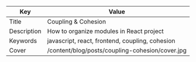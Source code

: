 | Key         | Value                                           |
| ----------- | ----------------------------------------------- |
| Title       | Coupling & Cohesion                             |
| Description | How to organize modules in React project        |
| Keywords    | javascript, react, frontend, coupling, cohesion |
| Cover       | /content/blog/posts/coupling-cohesion/cover.jpg |
